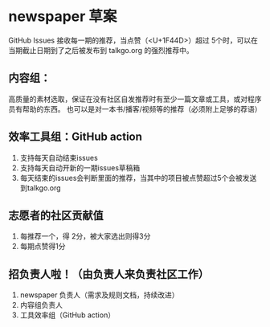 # newspaper 草案
GitHub Issues 接收每一期的推荐，当点赞（<U+1F44D>）超过 5个时，可以在当期截止日期到了之后被发布到 talkgo.org 的强烈推荐中。

## 内容组：

高质量的素材选取，保证在没有社区自发推荐时有至少一篇文章或工具，或对程序员有帮助的东西。
也可以是对一本书/播客/视频等的推荐（必须附上足够的荐语）

## 效率工具组：GitHub action
1. 支持每天自动结束issues
2. 支持每天自动开新的一期issues草稿箱
3. 每天结束的issues会判断里面的推荐，当其中的项目被点赞超过5个会被发送到talkgo.org

## 志愿者的社区贡献值
1. 每推荐一个，得 2分，被大家选出则得3分
2. 每期点赞得1分

## 招负责人啦！（由负责人来负责社区工作）
1. newspaper 负责人（需求及规则文档，持续改进）
2. 内容组负责人
3. 工具效率组（GitHub action）



